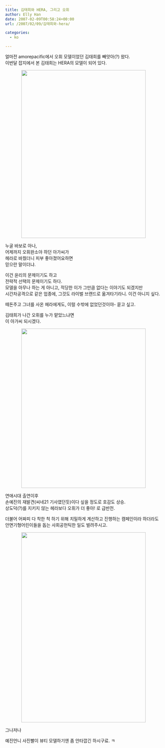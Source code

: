 ```yaml
---
title: 김태희와 HERA, 그리고 오휘
author: Elly Han
date: 2007-02-09T00:58:24+00:00
url: /2007/02/09/김태희와-hera/

categories:
  - ko

---
```

얼마전 amorepacific에서 오휘 모델이었던 김태희를 빼앗아(?) 왔다.  
이번달 잡지에서 본 김태희는 HERA의 모델이 되어 있다.

<P align="center">
  <img src="https://i1.wp.com/mel.pe.kr/wp-content/uploads/1/1126386535.png?resize=400%2C538" width="400" height="538" data-recalc-dims="1" />
</P>

누굴 바보로 아나,  
어제까지 오휘완소야 하던 아가씨가  
헤라로 바꿨더니 피부 좋아졌어요하면  
믿으란 말이더냐.

이건 윤리의 문제이기도 하고  
전략적 선택의 문제이기도 하다.  
모델을 아무나 하는 게 아니고, 적당한 이가 그만큼 없다는 이야기도 되겠지만  
시간차공격으로 같은 업종에, 그것도 라이벌 브랜드로 옮겨타기라니. 이건 아니지 싶다.

떼돈주고 그녀를 사온 헤라에게도, 이럴 수밖에 없었던것이야- 묻고 싶고.

김태희가 나간 오휘를 누가 맡았느냐면  
이 아가씨 되시겠다.

<P align="center">
  <img src="https://i0.wp.com/mel.pe.kr/wp-content/uploads/1/1022494506.png?resize=400%2C511" width="400" height="511" data-recalc-dims="1" />
</P>

연애시대 출연이후  
손예진의 재발견(씨네21 기사였던듯)이다 싶을 정도로 호감도 상승.  
상도덕(?)를 지키지 않는 헤라보다 오휘가 더 좋아! 로 급반전.

더불어 어짜피 다 착한 척 하기 위해 치밀하게 계산하고 진행하는 캠페인이라 하더라도  
안면기형어린이들을 돕는 사회공헌틱한 일도 벌려주시고.

<P align="center">
  <img src="https://i2.wp.com/mel.pe.kr/wp-content/uploads/1/1166411314.png?resize=400%2C609" width="400" height="609" data-recalc-dims="1" />
</P>그나저나

  
예진언니 사진빨이 뷰티 모델하기엔 좀 안타깝긴 하시구료. ㅋ